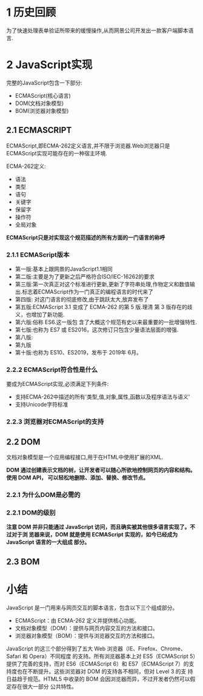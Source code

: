# 1 历史回顾

为了快速处理表单验证所带来的缓慢操作,从而网景公司开发出一款客户端脚本语言.

# 2 JavaScript实现

完整的JavaScript包含一下部分:

* ECMAScript(核心语言)
* DOM(文档对象模型)
* BOM(浏览器对象模型)

## 2.1 ECMASCRIPT

ECMAScript,即ECMA-262定义语言,并不限于浏览器.Web浏览器只是ECMAScript实现可能存在的一种宿主环境.

ECMA-262定义:

* 语法
* 类型
* 语句
* 关键字
* 保留字
* 操作符
* 全局对象

**ECMAScript只是对实现这个规范描述的所有方面的一门语言的称呼**

### 2.1.1 ECMAScript版本

* 第一版:基本上跟网景的JavaScript1.1相同
* 第二版:主要是为了更新之后严格符合ISO/IEC-16262的要求
* 第三版:第一次真正对这个标准进行更新,更新了字符串处理,作物定义和数值输出.标志着ECMAScript作为一门真正的编程语言的时代来了
* 第四版: 对这门语言的彻底修改,由于跳跃太大,放弃发布了
* 第五版:ECMAScript 3.1 变成了 ECMA-262 的第 5 版.理清 第 3 版存在的歧义，也增加了新功能.
* 第六版:俗称 ES6.这一版包 含了大概这个规范有史以来最重要的一批增强特性.
* 第七版:也称为 ES7 或 ES2016，这次修订只包含少量语法层面的增强.
* 第八版:
* 第九版
* 第十版:也称为 ES10、ES2019，发布于 2019年 6月。

### 2.2.2 ECMAScript符合性是什么

要成为ECMAScript实现,必须满足下列条件:

* 支持ECMA-262中描述的所有'类型,值,对象,属性,函数以及程序语法与语义'
* 支持Unicode字符标准

### 2.2.3 浏览器对ECMAScript的支持

## 2.2 DOM

文档对象模型是一个应用编程接口,用于在HTML中使用扩展的XML.

**DOM 通过创建表示文档的树，让开发者可以随心所欲地控制网页的内容和结构。使用 DOM API， 可以轻松地删除、添加、替换、修改节点。**

### 2.2.1 为什么DOM是必需的

### 2.2.1 DOM的级别



**注意 DOM 并非只能通过 JavaScript 访问，而且确实被其他很多语言实现了。不过对于浏 览器来说，DOM 就是使用 ECMAScript 实现的，如今已经成为 JavaScript 语言的一大组成 部分。**

## 2.3 BOM



# 小结

JavaScript 是一门用来与网页交互的脚本语言，包含以下三个组成部分。

*  ECMAScript：由 ECMA-262 定义并提供核心功能。 
* 文档对象模型（DOM）：提供与网页内容交互的方法和接口。
*  浏览器对象模型（BOM）：提供与浏览器交互的方法和接口。 



 JavaScript 的这三个部分得到了五大 Web 浏览器（IE、Firefox、Chrome、Safari 和 Opera）不同程度 的支持。所有浏览器基本上对 ES5（ECMAScript 5）提供了完善的支持，而对 ES6（ECMAScript 6）和 ES7（ECMAScript 7）的支持度也在不断提升。这些浏览器对 DOM 的支持各不相同，但对 Level 3 的支 持日益趋于规范。HTML5 中收录的 BOM 会因浏览器而异，不过开发者仍然可以假定存在很大一部分 公共特性。

